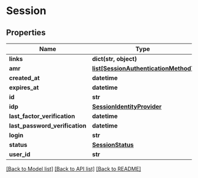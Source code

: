 # Session

## Properties
Name | Type | Description | Notes
------------ | ------------- | ------------- | -------------
**links** | **dict(str, object)** |  | [optional] 
**amr** | [**list[SessionAuthenticationMethod]**](SessionAuthenticationMethod.md) |  | [optional] 
**created_at** | **datetime** |  | [optional] 
**expires_at** | **datetime** |  | [optional] 
**id** | **str** |  | [optional] 
**idp** | [**SessionIdentityProvider**](SessionIdentityProvider.md) |  | [optional] 
**last_factor_verification** | **datetime** |  | [optional] 
**last_password_verification** | **datetime** |  | [optional] 
**login** | **str** |  | [optional] 
**status** | [**SessionStatus**](SessionStatus.md) |  | [optional] 
**user_id** | **str** |  | [optional] 

[[Back to Model list]](../README.md#documentation-for-models) [[Back to API list]](../README.md#documentation-for-api-endpoints) [[Back to README]](../README.md)

